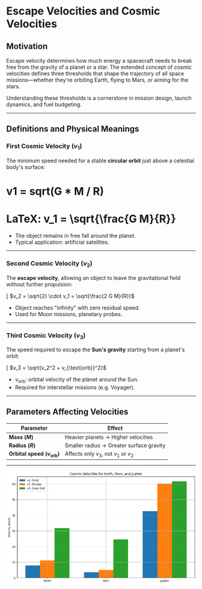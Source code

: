 #  Escape Velocities and Cosmic Velocities

##  Motivation

Escape velocity determines how much energy a spacecraft needs to break free from the gravity of a planet or a star. The extended concept of cosmic velocities defines three thresholds that shape the trajectory of all space missions—whether they're orbiting Earth, flying to Mars, or aiming for the stars.

Understanding these thresholds is a cornerstone in mission design, launch dynamics, and fuel budgeting.

---

##  Definitions and Physical Meanings

###  First Cosmic Velocity ($v_1$)
The minimum speed needed for a stable **circular orbit** just above a celestial body's surface:

# v1 = sqrt(G * M / R)
# LaTeX: v_1 = \sqrt{\frac{G M}{R}}





- The object remains in free fall around the planet.
- Typical application: artificial satellites.

---

###  Second Cosmic Velocity ($v_2$)
The **escape velocity**, allowing an object to leave the gravitational field without further propulsion:

\[
$v_2 = \sqrt{2} \cdot v_1 = \sqrt{\frac{2 G M}{R}}$



- Object reaches "infinity" with zero residual speed.
- Used for Moon missions, planetary probes.

---

###  Third Cosmic Velocity ($v_3$)
The speed required to escape the **Sun's gravity** starting from a planet's orbit:

\[
$v_3 = \sqrt{v_2^2 + v_{\text{orb}}^2}$



- $v_{\text{orb}}$: orbital velocity of the planet around the Sun.
- Required for interstellar missions (e.g. Voyager).

---

##  Parameters Affecting Velocities

| Parameter | Effect |
|----------|--------|
| **Mass ($M$)** | Heavier planets → Higher velocities |
| **Radius ($R$)** | Smaller radius → Greater surface gravity |
| **Orbital speed ($v_{\text{orb}}$)** | Affects only $v_3$, not $v_1$ or $v_2$ |

---




![alt text](image-2.png)
